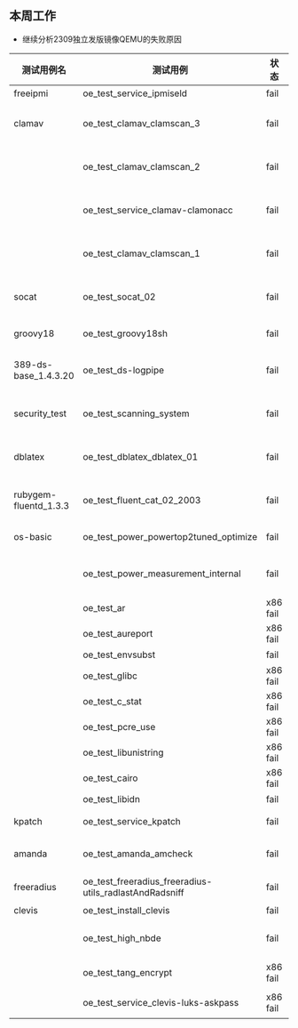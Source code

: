 ## 本周工作

- 继续分析2309独立发版镜像QEMU的失败原因

| 测试用例名            | 测试用例                                               | 状态     | 原因                                        | 行动                                                       |
| --------------------- | ------------------------------------------------------ | -------- | ------------------------------------------- | ---------------------------------------------------------- |
| freeipmi              | oe_test_service_ipmiseld                               | fail     | 服务无法启动                                | [I8U0BE](https://gitee.com/openeuler/RISC-V/issues/I8U0BE) |
| clamav                | oe_test_clamav_clamscan_3                              | fail     | 超时                                        | 增加测试时间后通过                                         |
|                       | oe_test_clamav_clamscan_2                              | fail     | 超时                                        | 增加测试时间后通过                                         |
|                       | oe_test_service_clamav-clamonacc                       | fail     | 超时                                        | 增加测试时间后通过                                         |
|                       | oe_test_clamav_clamscan_1                              | fail     | 超时                                        | 增加测试时间后通过                                         |
| socat                 | oe_test_socat_02                                       | fail     | sleep时间过短导致测试失败                   | 增加测试时间后通过                                         |
| groovy18              | oe_test_groovy18sh                                     | fail     | 疑似为效率原因导致超时                      | 加长时间后通过                                             |
| 389-ds-base_1.4.3.20  | oe_test_ds-logpipe                                     | fail     | 等待时间过短                                | 增加测试时间后通过                                         |
| security_test         | oe_test_scanning_system                                | fail     | 超时                                        | 增加测试时间后通过                                         |
| dblatex               | oe_test_dblatex_dblatex_01                             | fail     | 超时                                        | 增加测试时间后通过                                         |
| rubygem-fluentd_1.3.3 | oe_test_fluent_cat_02_2003                             | fail     | 等待时间过短                                | 增加测试时间后通过                                         |
| os-basic              | oe_test_power_powertop2tuned_optimize                  | fail     | Powertop版本不兼容                          | [I8U0JM](https://gitee.com/openeuler/RISC-V/issues/I8U0JM) |
|                       | oe_test_power_measurement_internal                     | fail     | 等待时间过短                                | 增加测试时间后通过                                         |
|                       | oe_test_ar                                             | x86 fail | 未预装ar                                    | [I8U0LF](https://gitee.com/openeuler/mugen/issues/I8U0LF)  |
|                       | oe_test_aureport                                       | x86 fail | 未预装auditd                                | [I8U0MM](https://gitee.com/openeuler/mugen/issues/I8U0MM)  |
|                       | oe_test_envsubst                                       | fail     | 未预装envsubst                              | [I8U0OK](https://gitee.com/openeuler/mugen/issues/I8U0OK)  |
|                       | oe_test_glibc                                          | x86 fail | 未预装gcc                                   | [I8S53J](https://gitee.com/openeuler/mugen/issues/I8S53J)  |
|                       | oe_test_c_stat                                         | x86 fail | 未预装gcc                                   | [I8S53J](https://gitee.com/openeuler/mugen/issues/I8S53J)  |
|                       | oe_test_pcre_use                                       | x86 fail | 未预装gcc                                   | [I8S53J](https://gitee.com/openeuler/mugen/issues/I8S53J)  |
|                       | oe_test_libunistring                                   | x86 fail | 未预装gcc                                   | [I8S53J](https://gitee.com/openeuler/mugen/issues/I8S53J)  |
|                       | oe_test_cairo                                          | x86 fail | 未预装gcc                                   | [I8S53J](https://gitee.com/openeuler/mugen/issues/I8S53J)  |
|                       | oe_test_libidn                                         | fail     | 未安装gcc                                   | [I8S53J](https://gitee.com/openeuler/mugen/issues/I8S53J)  |
| kpatch                | oe_test_service_kpatch                                 | fail     | 软件源内没有kpatch                          | [I8U0NB](https://gitee.com/openeuler/RISC-V/issues/I8U0NB) |
| amanda                | oe_test_amanda_amcheck                                 | fail     | /usr/bin/gettext: No such file or directory | [I8RX4Z](https://gitee.com/openeuler/RISC-V/issues/I8RX4Z) |
| freeradius            | oe_test_freeradius_freeradius-utils_radlastAndRadsniff | fail     | 手动重测通过                                | 手动重测通过                                               |
| clevis                | oe_test_install_clevis                                 | fail     | 密钥不可用                                  | [I8S2GB](https://gitee.com/openeuler/RISC-V/issues/I8S2GB) |
|                       | oe_test_high_nbde                                      | fail     | 软件源没有包cryptsetup-reencrypt            | [I8S2JX](https://gitee.com/openeuler/RISC-V/issues/I8S2JX) |
|                       | oe_test_tang_encrypt                                   | x86 fail | 无法连接至目标端口                          | [I8S31S](https://gitee.com/openeuler/mugen/issues/I8S31S)  |
|                       | oe_test_service_clevis-luks-askpass                    | x86 fail | 测试用例编写错误？                          | [I8S30G](https://gitee.com/openeuler/mugen/issues/I8S30G)  |